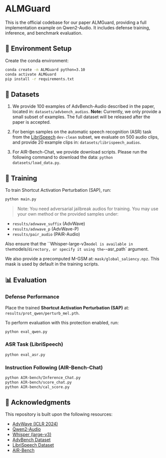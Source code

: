# ALMGuard

This is the official codebase for our paper ALMGuard, providing a full implementation example on Qwen2-Audio. It includes defense training, inference, and benchmark evaluation.

## 🔧 Environment Setup

Create the conda environment:

```bash
conda create -n ALMGuard python=3.10
conda activate ALMGuard
pip install -r requirements.txt
```

## 📁 Datasets

1. We provide 100 examples of AdvBench-Audio described in the paper, located in: `datasets/advbench_audios`. **Note:** Currently, we only provide a small subset of examples. The full dataset will be released after the paper is accepted.
2. For benign samples on the automatic speech recognition (ASR) task from the [LibriSpeech](https://www.openslr.org/12) `dev-clean` subset, we evaluate on 500 audio clips, and provide 20 example clips in: `datasets/librispeech_audios`.
   
3. For AIR-Bench-Chat, we provide download scripts. Please run the following command to download the data: `python datasets/load_data.py`.

## 🧪 Training

To train Shortcut Activation Perturbation (SAP), run:

```bash
python main.py
```

> Note: You need adversarial jailbreak audios for training. You may use your own method or the provided samples under:
- `results/advwave_suffix` (AdvWave)
- `results/advwave_p` (AdvWave-P)
- `results/pair_audio` (PAIR-Audio)

Also ensure that the ``Whisper-large-v3` model is available in the `models/` directory, or specify it using the `--asr_path` argument.

We also provide a precomputed M-GSM at: `mask/global_saliency.npz`. This mask is used by default in the training scripts.
## 📊 Evaluation

### Defense Performance

Place the trained **Shortcut Activation Perturbation (SAP)** at: `results/prot_qwen/perturb_mel.pth`.

To perform evaluation with this protection enabled, run:

```bash
python eval_qwen.py
```

### ASR Task (LibriSpeech)

```bash
python eval_asr.py
```

### Instruction Following (AIR-Bench-Chat)

```bash
python AIR-bench/Inference_Chat.py
python AIR-bench/score_chat.py
python AIR-bench/cal_score.py
```

## 🙏 Acknowledgments

This repository is built upon the following resources:

- [AdvWave (ICLR 2024)](https://openreview.net/forum?id=0BujOfTqab)
- [Qwen2-Audio](https://github.com/QwenLM/Qwen2-Audio)
- [Whisper (large-v3)](https://huggingface.co/openai/whisper-large-v3)
- [AdvBench Dataset](https://huggingface.co/datasets/walledai/AdvBench)
- [LibriSpeech Dataset](https://www.openslr.org/12)
- [AIR-Bench](https://github.com/OFA-Sys/AIR-Bench)